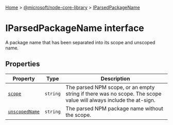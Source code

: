 [Home](./index) &gt; [@microsoft/node-core-library](./node-core-library.md) &gt; [IParsedPackageName](./node-core-library.iparsedpackagename.md)

# IParsedPackageName interface

A package name that has been separated into its scope and unscoped name.

## Properties

|  Property | Type | Description |
|  --- | --- | --- |
|  [`scope`](./node-core-library.iparsedpackagename.scope.md) | `string` | The parsed NPM scope, or an empty string if there was no scope. The scope value will always include the at-sign. |
|  [`unscopedName`](./node-core-library.iparsedpackagename.unscopedname.md) | `string` | The parsed NPM package name without the scope. |

